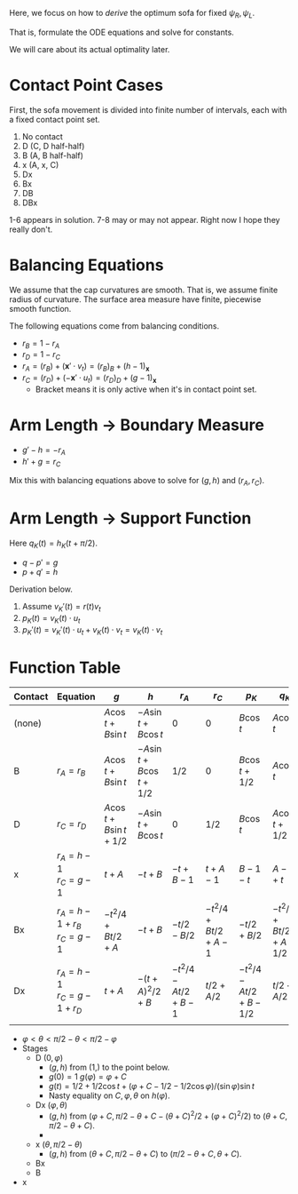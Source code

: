 Here, we focus on how to _derive_ the optimum sofa for fixed $\psi_R, \psi_L$.

That is, formulate the ODE equations and solve for constants.

We will care about its actual optimality later.

# Contact Point Cases

First, the sofa movement is divided into finite number of intervals, each with a fixed contact point set.

1. No contact
2. D (C, D half-half)
3. B (A, B half-half)
4. x (A, x, C)
5. Dx
6. Bx
7. DB
8. DBx

1-6 appears in solution. 7-8 may or may not appear. Right now I hope they really don't.

# Balancing Equations

We assume that the cap curvatures are smooth. That is, we assume finite radius of curvature. The surface area measure have finite, piecewise smooth function.

The following equations come from balancing conditions.

 - $r_B = 1 - r_A$
 - $r_D = 1 - r_C$
 - $r_A = (r_B) + (\mathbf{x}' \cdot v_t) = (r_B)_B + (h - 1)_\mathbf{x}$
 - $r_C = (r_D) + (-\mathbf{x}' \cdot u_t) = (r_D)_D + (g - 1)_\mathbf{x}$
	- Bracket means it is only active when it's in contact point set.

# Arm Length -> Boundary Measure

- $g' - h = - r_A$
- $h' + g = r_C$

Mix this with balancing equations above to solve for $(g, h)$ and $(r_A, r_C)$.

# Arm Length -> Support Function

Here $q_K(t) = h_K(t + \pi/2)$.

- $q - p' = g$
- $p + q' = h$

Derivation below.

1. Assume $v_K'(t) = r(t) v_t$
2. $p_K(t) = v_K(t) \cdot u_t$
3. $p_K'(t) = v_K'(t) \cdot u_t + v_K(t) \cdot v_t = v_K(t) \cdot v_t$

# Function Table

| Contact | Equation                             | $g$                         | $h$                           | $r_A$                     | $r_C$             | $p_K$               | $q_K$                 |
| ------- | ------------------------------------ | --------------------------- | ----------------------------- | ------------------------- | ----------------- | ------------------- | --------------------- |
| (none)  |                                      | $A \cos t + B \sin t$       | $- A \sin t + B \cos t$       | 0                         | 0                 | $B \cos t$          | $A \cos t$            |
| B       | $r_A = r_B$                          | $A \cos t + B \sin t$       | $- A \sin t + B \cos t + 1/2$ | 1/2                       | 0                 | $B \cos t + 1/2$    | $A \cos t$            |
| D       | $r_C = r_D$                          | $A \cos t + B \sin t + 1/2$ | $- A \sin t + B \cos t$       | 0                         | 1/2               | $B \cos t$          | $A \cos t + 1/2$      |
| x       | $r_A = h-1$<br>$r_C = g - 1$         | $t + A$                     | $- t + B$                     | $-t + B - 1$              | $t + A - 1$       | $B - 1 - t$         | $A - 1 + t$           |
| Bx      | $r_A = h - 1 + r_B$<br>$r_C = g - 1$ | $-t^2/4+Bt/2+A$             | $- t + B$                     | $-t/2 - B/2$              | $-t^2/4+Bt/2+A-1$ | $-t/2 + B/2$        | $-t^2/4+Bt/2+A - 1/2$ |
| Dx      | $r_A = h - 1$<br>$r_C = g - 1 + r_D$ | $t + A$                     | $-(t + A)^2/2 + B$<br>        | $-t^2/4 - At / 2 + B - 1$ | $t/2 + A/2$       | $-t^2/4-At/2+B-1/2$ | $t/2+A/2$             |
|         |                                      |                             |                               |                           |                   |                     |                       |

- $\varphi < \theta < \pi/2 - \theta < \pi/2 - \varphi$
- Stages
	- D $(0, \varphi)$
		- $(g, h)$ from $(1, )$ to the point below.
		- $g(0)=1$ $g(\varphi) = \varphi + C$
		- $g(t) = 1/2 + 1/2 \cos t + \left( \varphi + C - 1/2 - 1/2 \cos \varphi \right)/(\sin \varphi) \sin t$
		- Nasty equality on $C, \varphi, \theta$ on $h(\varphi)$.
	- Dx $(\varphi, \theta)$
		- $(g, h)$ from $(\varphi + C, \pi/2 - \theta + C - (\theta+C)^2/2 + (\varphi+C)^2/2)$ to $(\theta + C, \pi/2 - \theta + C)$.
		- 
	- x $(\theta, \pi/2 - \theta)$
		- $(g, h)$ from $(\theta + C, \pi/2 - \theta + C)$ to $(\pi/2 - \theta + C, \theta + C)$.
	- Bx
	- B
- x 